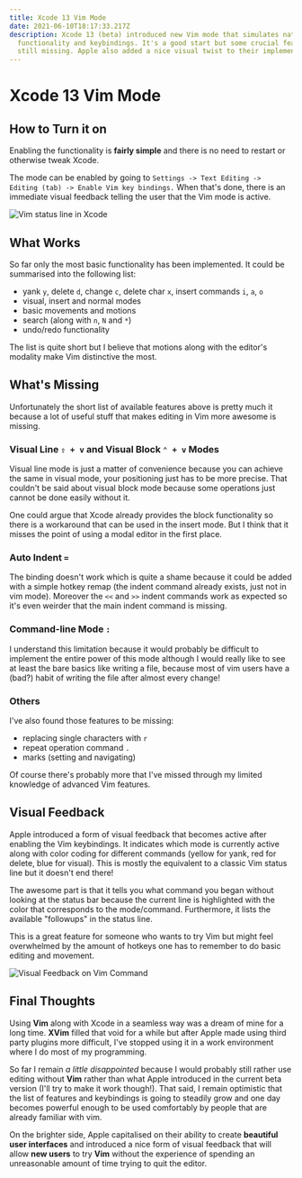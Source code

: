 ```yaml
---
title: Xcode 13 Vim Mode
date: 2021-06-10T18:17:33.217Z
description: Xcode 13 (beta) introduced new Vim mode that simulates native Vim
  functionality and keybindings. It's a good start but some crucial features are
  still missing. Apple also added a nice visual twist to their implementation.
---
```

# Xcode 13 Vim Mode

## How to Turn it on

Enabling the functionality is **fairly simple** and there is no need to restart or otherwise tweak Xcode.

The mode can be enabled by going to `Settings -> Text Editing -> Editing (tab) -> Enable Vim key bindings.` When that's done, there is an immediate visual feedback telling the user that the Vim mode is active.

![Vim status line in Xcode](img/screenshot-2021-06-10-at-19.10.11.png "Vim Status Line in Xcode")

## What Works

So far only the most basic functionality has been implemented. It could be summarised into the following list:

* yank `y`, delete `d`, change `c`, delete char `x`, insert commands `i`, `a`, `o`
* visual, insert and normal modes
* basic movements and motions
* search (along with `n`, `N` and `*`)
* undo/redo functionality

The list is quite short but I believe that motions along with the editor's modality make Vim distinctive the most.

## What's Missing

Unfortunately the short list of available features above is pretty much it because a lot of useful stuff that makes editing in Vim more awesome is missing.

### Visual Line `⇧ + v` and Visual Block `⌃ + v` Modes

Visual line mode is just a matter of convenience because you can achieve the same in visual mode, your positioning just has to be more precise. That couldn't be said about visual block mode because some operations just cannot be done easily without it.

One could argue that Xcode already provides the block functionality so there is a workaround that can be used in the insert mode. But I think that it misses the point of using a modal editor in the first place.

### Auto Indent `=`

The binding doesn't work which is quite a shame because it could be added with a simple hotkey remap (the indent command already exists, just not in vim mode). Moreover the `<<` and `>>` indent commands work as expected so it's even weirder that the main indent command is missing.

### Command-line Mode `:`

I understand this limitation because it would probably be difficult to implement the entire power of this mode although I would really like to see at least the bare basics like writing a file, because most of vim users have a (bad?) habit of writing the file after almost every change!

### Others

I've also found those features to be missing:

* replacing single characters with `r`
* repeat operation command `.`
* marks (setting and navigating)

Of course there's probably more that I've missed through my limited knowledge of advanced Vim features.

## Visual Feedback

Apple introduced a form of visual feedback that becomes active after enabling the Vim keybindings. It indicates which mode is currently active along with color coding for different commands (yellow for yank, red for delete, blue for visual). This is mostly the equivalent to a classic Vim status line but it doesn't end there!

The awesome part is that it tells you what command you began without looking at the status bar because the current line is highlighted with the color that corresponds to the mode/command. Furthermore, it lists the available "followups" in the status line.

This is a great feature for someone who wants to try Vim but might feel overwhelmed by the amount of hotkeys one has to remember to do basic editing and movement.

![Visual Feedback on Vim Command](img/screenshot-2021-06-10-at-19.22.01.png "Visual Feedback after Beginning a Vim Command")

## Final Thoughts

Using **Vim** along with Xcode in a seamless way was a dream of mine for a long time. **XVim** filled that void for a while but after Apple made using third party plugins more difficult, I've stopped using it in a work environment where I do most of my programming.

So far I remain *a little disappointed* because I would probably still rather use editing without **Vim** rather than what Apple introduced in the current beta version (I'll try to make it work though!). That said, I remain optimistic that the list of features and keybindings is going to steadily grow and one day becomes powerful enough to be used comfortably by people that are already familiar with vim.

On the brighter side, Apple capitalised on their ability to create **beautiful user interfaces** and introduced a nice form of visual feedback that will allow **new users** to try **Vim** without the experience of spending an unreasonable amount of time trying to quit the editor.